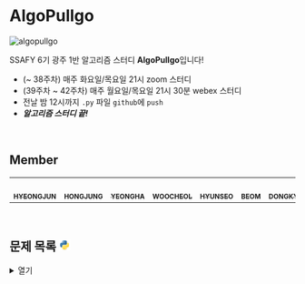

# AlgoPullgo

![algopullgo](https://user-images.githubusercontent.com/78924207/154836023-01b28287-27d1-48f9-b70e-267ad400648f.jpg)

SSAFY 6기 광주 1반 알고리즘 스터디 **AlgoPullgo**입니다!

- (~ 38주차) 매주 화요일/목요일 21시 zoom 스터디
- (39주차 ~ 42주차) 매주 월요일/목요일 21시 30분 webex 스터디
- 전날 밤 12시까지 `.py` 파일 `github`에 `push`
- ***알고리즘 스터디 끝!***

<br>

## Member

<table>
  <tr>
    <td align="center"><a href="https://github.com/kimhyeongjun95"><img src="https://avatars.githubusercontent.com/u/86656921?v=4" width="100px;" alt=""/><br /><sub><b>HYEONGJUN</b></sub></a><br /></td>
    <td align="center"><a href="https://github.com/hongjungkimm"><img src="https://avatars.githubusercontent.com/u/87457152?v=4" width="100px;" alt=""/><br /><sub><b>HONGJUNG</b></sub></a><br /></td>
    <td align="center"><a href="https://github.com/yeongsummer"><img src="https://avatars.githubusercontent.com/u/87457128?v=4" width="100px;" alt=""/><br /><sub><b>YEONGHA</b></sub></a><br /></td>
    <td align="center"><a href="https://github.com/woosteelz"><img src="https://avatars.githubusercontent.com/u/48507475?v=4" width="100px;" alt=""/><br /><sub><b>WOOCHEOL</b></sub></a><br /></td>
    <td align="center"><a href="https://github.com/hyunse0"><img src="https://avatars.githubusercontent.com/u/78924207?v=4" width="100px;" alt=""/><br /><sub><b>HYUNSEO</b></sub></a><br /></td>
    <td align="center"><a href="https://github.com/HeoBeom"><img src="https://avatars.githubusercontent.com/u/87457226?v=4" width="100px;" alt=""/><br /><sub><b>BEOM</b></sub></a><br /></td>
    <td align="center"><a href="https://github.com/DongKyunJung"><img src="https://avatars.githubusercontent.com/u/87457171?v=4" width="100px;" alt=""/><br /><sub><b>DONGKYUN</b></sub></a><br /></td>
  </tr>
</table>

<br>

## 문제 목록 <img src="https://raw.githubusercontent.com/devicons/devicon/master/icons/python/python-original.svg" alt="python" width="20" height="20"/>
<details>
  <summary> 열기 </summary>

## 1주차

- 8/2
  - 백준 - [제로(10773)](https://www.acmicpc.net/problem/10773) 
  - 백준 - [스택(10828)](https://www.acmicpc.net/problem/10828)
  
- 8/5
  - 백준 - [균형잡힌 세상(4949)](https://www.acmicpc.net/problem/4949)
  - 백준 - [큐 2(18258)](https://www.acmicpc.net/problem/18258)

## 2주차

- 8/10
  - 백준 - [회전하는 큐(1021)](https://www.acmicpc.net/problem/1021)
  - 백준 - [문자열(1120)](https://www.acmicpc.net/problem/1120)

- 8/12
  - 백준 - [프린터 큐(1966)](https://www.acmicpc.net/problem/1966)
  - 백준 - [단어 뒤집기 2(17413)](https://www.acmicpc.net/problem/17413)

## 3주차

- 8/17
  - 백준 - [부분수열의 합 2(1208)](https://www.acmicpc.net/problem/1208)
  - 백준 - [나무 자르기(2805)](https://www.acmicpc.net/problem/2805)

- 8/19
  - 백준 - [잃어버린 괄호(1541)](https://www.acmicpc.net/problem/1541)
  - 백준 - [오큰수(17298)](https://www.acmicpc.net/problem/17298)

## 4주차

- 8/24
  - 백준 - [바이러스(2606)](https://www.acmicpc.net/problem/2606)
  - 백준 - [문자열 게임 2(20437)](https://www.acmicpc.net/problem/20437)

- 8/26
  - 백준 - [안전 영역(2468)](https://www.acmicpc.net/problem/2468)
  - 프로그래머스 - [4주차 위클리 챌린지(직업군 추천하기)](https://programmers.co.kr/learn/challenges)

## 5주차

- 8/31
  - 백준 - [경비원(2564)](https://www.acmicpc.net/problem/2564)
  - 백준 - [개미(10158)](https://www.acmicpc.net/problem/10158)

- 9/2
  - 백준 - [요세푸스 문제(1158)](https://www.acmicpc.net/problem/1158)
  - 백준 - [적록색약(10026)](https://www.acmicpc.net/problem/10026)

## 6주차

- 9/7
  - 백준 - [아기 상어(16236)](https://www.acmicpc.net/problem/16236)
  - 프로그래머스 - [키패드 누르기(2020 카카오 인턴십)](https://programmers.co.kr/learn/challenges)

- 9/9
  - 프로그래머스 월간 코드 챌린지 시즌 3 전원 참여

- 9/10
  - 백준 - [최대 힙(11279)](https://www.acmicpc.net/problem/11279)
  - 백준 - [평범한 배낭(12865)](https://www.acmicpc.net/problem/12865)

## 7주차

- 9/13
  - 백준 - [알고 스팟(1261)](https://www.acmicpc.net/problem/1261)
  - 백준 - [문자열 폭발(9935)](https://www.acmicpc.net/problem/9935)

- 9/15
  - 백준 - [말이 되고픈 원숭이(1600)](https://www.acmicpc.net/problem/1600)
  - 백준 - [에라토스테네스의 체(2960)](https://www.acmicpc.net/problem/2960)

## 8주차

- 9/23
  - 백준 - [소수&팰린드롬(1747)](https://www.acmicpc.net/problem/1747)
  - 백준 - [토마토(7569)](https://www.acmicpc.net/problem/7569)

- 9/26
  - 백준 - [트리의 부모 찾기(11725)](https://www.acmicpc.net/problem/11725)
  - 백준 - [연구소(14502)](https://www.acmicpc.net/problem/14502)

## 9주차

- 9/28
  - 백준 - [내리막 길(1520)](https://www.acmicpc.net/problem/1520)
  - 백준 - [치킨 배달(15686)](https://www.acmicpc.net/problem/15686)

- 9/30
  - 백준 - [단어 수학(1339)](https://www.acmicpc.net/problem/1339)
  - 백준 - [퇴사(14501)](https://www.acmicpc.net/problem/14501)
  
## 10주차

- 10/5
  - 백준 - [다리 놓기(1010)](https://www.acmicpc.net/problem/1010)
  - 백준 - [노드사이의 거리(1240)](https://www.acmicpc.net/problem/1240)

- 10/7
  - 백준 - [세 용액(2473)](https://www.acmicpc.net/problem/2473)
  - 백준 - [인구 이동(16234)](https://www.acmicpc.net/problem/16234)

## 11주차

- 10/12
  - 백준 - [로봇 청소기(14503)](https://www.acmicpc.net/problem/14503)
  - 백준 - [게리맨더링(17471)](https://www.acmicpc.net/problem/17471)

- 10/14
  - 백준 - [톱니바퀴(14891)](https://www.acmicpc.net/problem/14891)
  - 백준 - [파이프 옮기기1(17070)](https://www.acmicpc.net/problem/17070)

## 12주차

- 10/19
  - 백준 - [미세먼지 안녕!(17144)](https://www.acmicpc.net/problem/17144)
  - SWEA - [프로세서 연결하기(1767)](https://swexpertacademy.com/main/code/problem/problemDetail.do?contestProbId=AV4suNtaXFEDFAUf)

- 10/21
  - 백준 - [집합의 표현(1717)](https://www.acmicpc.net/problem/1717)
  - 백준 - [최소 스패닝 트리(1197)](https://www.acmicpc.net/problem/1197)

## 13주차

- 10/26
  - 백준 - [1로 만들기(1463)](https://www.acmicpc.net/problem/1463)
  - 백준 - [뱀(3190)](https://www.acmicpc.net/problem/3190)
  
- 10/28
  - 백준 - [줄어들지 않아(2688)](https://www.acmicpc.net/problem/2688)
  - 백준 - [마법사 상어와 토네이도(20057)](https://www.acmicpc.net/problem/20057)

## 14주차

  - 11/2
    - 백준 - [전화번호 목록(5052)](https://www.acmicpc.net/problem/5052)
    - 백준 - [빗물(14719)](https://www.acmicpc.net/problem/14719)
  
  - 11/4
    - 프로그래머스 - [문자열 압축(2020 카카오 블라인드 채용)](https://programmers.co.kr/learn/challenges)
    - 프로그래머스 - [타겟 넘버(깊이/너비 우선 탐색)](https://programmers.co.kr/learn/challenges)

## 15주차

  - 11/9 ~ 11/11 휴식 및 프로젝트 준비 기간

## 16주차

  - 11/16
    - 프로그래머스 - [전력망을 둘로 나누기(위클리 챌린지)](https://programmers.co.kr/learn/courses/30/lessons/86971)
    - 프로그래머스 - [수식최대화(2020 카카오 인턴십)](https://programmers.co.kr/learn/courses/30/lessons/67257)
  
  - 11/18
    - 프로그래머스 - [멀쩡한 사각형](https://programmers.co.kr/learn/courses/30/lessons/62048)
    - 프로그래머스 - [괄호 변환](https://programmers.co.kr/learn/courses/30/lessons/60058)

 ## 17주차

   - 11/23 ~ 11/25 휴식 및 프로젝트 준비 기간

 ## 18주차

  - 12/2
    - 백준 - [연산자 끼워넣기(14888)](https://www.acmicpc.net/problem/14888)
    - 프로그래머스 - [큰 수 만들기](https://programmers.co.kr/learn/courses/30/lessons/42883)

 ## 19주차

  - 12/7
    - 백준 - [내려가기(2096)](https://www.acmicpc.net/problem/2096)
    - 프로그래머스 - [불량 사용자(2019 카카오 인턴십)](https://programmers.co.kr/learn/courses/30/lessons/64064?language=python3)
  
  - 12/9
    - 프로그래머스 - [기능개발](https://programmers.co.kr/learn/courses/30/lessons/42586)
    - 프로그래머스 - [가장 먼 노드](https://programmers.co.kr/learn/courses/30/lessons/49189)

## 20주차
  - 12/14
    - 프로그래머스 - [행렬 테두리 회전하기(2021 Dev-Matching)](https://programmers.co.kr/learn/courses/30/lessons/77485)
    - 프로그래머스 - [튜플(2019 카카오 인턴십)](https://programmers.co.kr/learn/courses/30/lessons/64065)
  
  - 12/16
    - 프로그래머스 - [배달](https://programmers.co.kr/learn/courses/30/lessons/12978)
    - 프로그래머스 - [다단계 칫솔 판매(2021 Dev-Matching)](https://programmers.co.kr/learn/courses/30/lessons/77486)

## 21주차
  - 12/20
    - 프로그래머스 - [N으로 표현](https://programmers.co.kr/learn/courses/30/lessons/42895)
    - 프로그래머스 - [단어 변환](https://programmers.co.kr/learn/courses/30/lessons/43163)
  
  - 12/22
    - 프로그래머스 - [야근 지수](https://programmers.co.kr/learn/courses/30/lessons/12927)
    - 프로그래머스 - [피로도](https://programmers.co.kr/learn/courses/30/lessons/87946)

## 22주차
  - 12/27
    - 프로그래머스 - [디스크 컨트롤러](https://programmers.co.kr/learn/courses/30/lessons/42627)
    - 프로그래머스 - [표 편집(2021 카카오 인턴십)](https://programmers.co.kr/learn/courses/30/lessons/81303)

## 23주차
  - 1/4
    - 프로그래머스 - [보석 쇼핑(2020 카카오 인턴십)](https://programmers.co.kr/learn/courses/30/lessons/67258)
    - 프로그래머스 - [오픈 채팅방(2019 카카오 블라인드 채용)](https://programmers.co.kr/learn/courses/30/lessons/42888)
  
  - 1/6
    - 프로그래머스 - [숫자 문자열과 영단어(2021 카카오 인턴십)](https://programmers.co.kr/learn/courses/30/lessons/81301)
    - 프로그래머스 - [거리두기 확인(2021 카카오 인턴십)](https://programmers.co.kr/learn/courses/30/lessons/81302)

## 24주차
  - 1/11
    - 프로그래머스 - [자물쇠와 열쇠(2020 카카오 블라인드 채용)](https://programmers.co.kr/learn/courses/30/lessons/60059)
    - 프로그래머스 - [이중우선순위큐](https://programmers.co.kr/learn/courses/30/lessons/42628)
  
  - 1/13
    - 프로그래머스 - [합승 택시 요금(2021 카카오 블라인드 채용)](https://programmers.co.kr/learn/courses/30/lessons/72413)
    - 프로그래머스 - [외벽 점검(2020 카카오 블라인드 채용)](https://programmers.co.kr/learn/courses/30/lessons/60062)

## 25주차

- 1/18
  - 프로그래머스 - [가장 긴 팰린드롬](https://programmers.co.kr/learn/courses/30/lessons/12904)
  
- 1/20
  - 프로그래머스 - [신고 결과 받기(2022 카카오 블라인드 채용)](https://programmers.co.kr/learn/courses/30/lessons/92334)
  - 프로그래머스 - [k진수에서 소수 개수 구하기(2022 카카오 블라인드 채용)](https://programmers.co.kr/learn/courses/30/lessons/92335)

## 26주차

- 1/25
  - 프로그래머스 - [입국심사](https://programmers.co.kr/learn/courses/30/lessons/43238)
  - 프로그래머스 - [2xn 타일링](https://programmers.co.kr/learn/courses/30/lessons/12900)
  
- 1/27
  - 프로그래머스 - [주차 요금 계산(2022 카카오 블라인드 채용)](https://programmers.co.kr/learn/courses/30/lessons/92341)
  - 프로그래머스 - [게임 맵 최단거리](https://programmers.co.kr/learn/courses/30/lessons/1844)
  
## 27주차

- 2/5
  - 프로그래머스 - [징검다리 건너기(2019 카카오 개발자 겨울 인턴십)](https://programmers.co.kr/learn/courses/30/lessons/64062)
  - 프로그래머스 - [아이템 줍기](https://programmers.co.kr/learn/courses/30/lessons/87694)

## 28주차

- 2/8
  - 프로그래머스 - [광고삽입](https://programmers.co.kr/learn/courses/30/lessons/72414)
  - 프로그래머스 - [메뉴 리뉴얼](https://programmers.co.kr/learn/courses/30/lessons/72411)

## 29주차

- 2/15 ~ 2/17 공통 프로젝트 준비 기간

## 30주차

- 2/22
  - 프로그래머스 - [단속카메라](https://programmers.co.kr/learn/courses/30/lessons/42884?language=python3)
  - 프로그래머스 - [삼각 달팽이](https://programmers.co.kr/learn/courses/30/lessons/68645)
  
- 2/24
  - 백준 - [컨베이어 벨트 위의 로봇](https://www.acmicpc.net/problem/20055)
  - 프로그래머스 - [N-QUEEN](https://programmers.co.kr/learn/courses/30/lessons/12952)

## 31주차
  
- 3/1
  - 백준 - [구슬 탈출 2](https://www.acmicpc.net/problem/13460)
  - 백준 - [상어 초등학교](https://www.acmicpc.net/problem/21608)

- 3/3
  - 백준 - [주사위 굴리기](https://www.acmicpc.net/problem/14499)
  - 프로그래머스 - [캐시(2018 카카오 블라인드 채용)](https://programmers.co.kr/learn/courses/30/lessons/17680)

## 32주차
  
- 3/8
  - 백준 - [마법사 상어와 비바라기](https://www.acmicpc.net/problem/21610)
  - 백준 - [다리 만들기](https://www.acmicpc.net/problem/2146)

- 3/10
  - 백준 - [주사위 굴리기 2](https://www.acmicpc.net/problem/23288)
  - 프로그래머스 - [여행경로](https://programmers.co.kr/learn/courses/30/lessons/43164)

## 33주차
  
- 3/15
  - 백준 - [2048(easy)](https://www.acmicpc.net/problem/12100)
  - 프로그래머스 - [후보키(2019 카카오 블라인드 채용)](https://programmers.co.kr/learn/courses/30/lessons/42890)
  
- 3/17
  - 백준 - [청소년 상어](https://www.acmicpc.net/problem/19236)
  - 프로그래머스 - [순위 검색(2021 카카오 블라인드 채용)](https://programmers.co.kr/learn/courses/30/lessons/72412)
  
## 34주차
  
- 3/24
  - 프로그래머스 - [더 맵게](https://programmers.co.kr/learn/courses/30/lessons/42626)
  - 프로그래머스 - [뉴스 클러스터링(2018 카카오 블라인드 채용)](https://programmers.co.kr/learn/courses/30/lessons/17677)
  
## 35주차
  
- 3/25
  - 백준 - [스도쿠](https://www.acmicpc.net/problem/2580)
  - 프로그래머스 - [정수 삼각형](https://programmers.co.kr/learn/courses/30/lessons/43105)
  
## 36주차
  
- 4/7
  - 프로그래머스 - [스킬트리](https://programmers.co.kr/learn/courses/30/lessons/49993)
  - 프로그래머스 - [기둥과 보 설치(2020 카카오 블라인드 채용)](https://programmers.co.kr/learn/courses/30/lessons/60061)
  
## 37주차
  
- 4/12
  - 백준 - [치즈](https://www.acmicpc.net/problem/2638)
  - 프로그래머스 - [방금그곡(2018 카카오 블라인드 채용)](https://programmers.co.kr/learn/courses/30/lessons/17683)
  
- 4/17
  - 백준 - [벽 부수고 이동하기](https://www.acmicpc.net/problem/2206)
  - 프로그래머스 - [양과 늑대](https://programmers.co.kr/learn/courses/30/lessons/92343)

## 38주차
  
- 4/19
  - 백준 - [암호 만들기](https://www.acmicpc.net/problem/1759)
  - 백준 - [가장 가까운 공통 조상](https://www.acmicpc.net/problem/3584)
    
- 4/21
  - 백준 - [녹색 옷 입은 애가 젤다지?](https://www.acmicpc.net/problem/4485)
  - 프로그래머스 - [숫자 게임](https://programmers.co.kr/learn/courses/30/lessons/12987)
 
## 39주차
  
- 4/28
  - 백준 - [알파벳](https://www.acmicpc.net/problem/1987)
  - 프로그래머스 - [[3차] 파일명 정렬](https://programmers.co.kr/learn/courses/30/lessons/17686)
 
## 40주차
  
- 5/2
  - 프로그래머스 - [순위](https://programmers.co.kr/learn/courses/30/lessons/49191)
  - 프로그래머스 - [예상 대진표](https://programmers.co.kr/learn/courses/30/lessons/12985)
  
- 5/5
  - 백준 - [레이저 통신](https://www.acmicpc.net/problem/6087)
  - 프로그래머스 - [징검다리](https://programmers.co.kr/learn/courses/30/lessons/43236)
  
## 41주차
  
- 5/16
  - 백준 - [경쟁적 전염](https://www.acmicpc.net/problem/18405)
  - 프로그래머스 - [길 찾기 게임](https://programmers.co.kr/learn/courses/30/lessons/42892)
  - 백준 - [앱](https://www.acmicpc.net/problem/7579)
  - 프로그래머스 - [공 이동 시뮬레이션](https://programmers.co.kr/learn/courses/30/lessons/87391?language=python3)
  
## 42주차
  
- 5/23
  - 백준 - [카드 구매하기](https://www.acmicpc.net/problem/11052)
  - 프로그래머스 - [등굣길](https://programmers.co.kr/learn/courses/30/lessons/42898)
  
